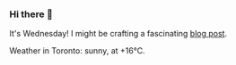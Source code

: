 ### Hi there :wave:

It's Wednesday! I might be crafting a fascinating [blog post](https://benjaminwuethrich.dev).

Weather in Toronto: sunny, at +16°C.
